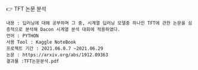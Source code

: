 👉 TFT 논문 분석

    내용 : 딥러닝에 대해 공부하며 그 중, 시계열 딥러닝 모델중 하나인 TFT에 관한 논문을 심층적으로 분석해 Dacon 시계열 분석 대회에 적용하였다.
    언어 : PYTHON
    사용 Tool : Kaggle NoteBook
    프로젝트 기간 : 2021.06.0.7 ~2021.06.29
    논문 : https://arxiv.org/abs/1912.09363
    결과물 :TFT논문분석.pdf